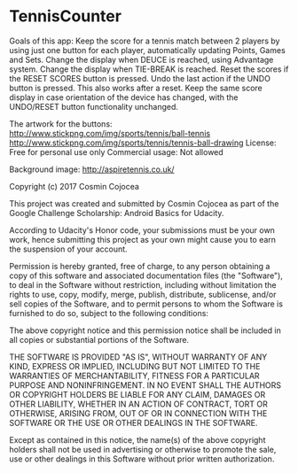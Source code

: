 # TennisCounter

Goals of this app:
Keep the score for a tennis match between 2 players by using just one button for each player, automatically updating Points, Games and Sets.
Change the display when DEUCE is reached, using Advantage system.
Change the display when TIE-BREAK is reached.
Reset the scores if the RESET SCORES button is pressed.
Undo the last action if the UNDO button is pressed. This also works after a reset.
Keep the same score display in case orientation of the device has changed, with the UNDO/RESET button functionality unchanged.

The artwork for the buttons:
http://www.stickpng.com/img/sports/tennis/ball-tennis
http://www.stickpng.com/img/sports/tennis/tennis-ball-drawing
License: Free for personal use only
Commercial usage: Not allowed

Background image:
http://aspiretennis.co.uk/

Copyright (c) 2017 Cosmin Cojocea

This project was created and submitted by Cosmin Cojocea as part of the Google Challenge Scholarship: Android Basics for Udacity.

According to Udacity's Honor code, your submissions must be your own work, hence submitting this project as your own might cause you to earn the suspension of your account.

Permission is hereby granted, free of charge, to any person obtaining a copy of this software and associated documentation files (the "Software"), to deal in the Software without restriction, including without limitation the rights to use, copy, modify, merge, publish, distribute, sublicense, and/or sell copies of the Software, and to permit persons to whom the Software is furnished to do so, subject to the following conditions:

The above copyright notice and this permission notice shall be included in all copies or substantial portions of the Software.

THE SOFTWARE IS PROVIDED "AS IS", WITHOUT WARRANTY OF ANY KIND, EXPRESS OR IMPLIED, INCLUDING BUT NOT LIMITED TO THE WARRANTIES OF MERCHANTABILITY, FITNESS FOR A PARTICULAR PURPOSE AND NONINFRINGEMENT. IN NO EVENT SHALL THE AUTHORS OR COPYRIGHT HOLDERS BE LIABLE FOR ANY CLAIM, DAMAGES OR OTHER LIABILITY, WHETHER IN AN ACTION OF CONTRACT, TORT OR OTHERWISE, ARISING FROM, OUT OF OR IN CONNECTION WITH THE SOFTWARE OR THE USE OR OTHER DEALINGS IN THE
SOFTWARE.

Except as contained in this notice, the name(s) of the above copyright holders shall not be used in advertising or otherwise to promote the sale, use or other dealings in this Software without prior written authorization.

